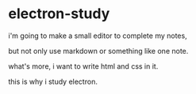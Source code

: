 # electron-study

i'm going to make a small editor to complete my notes,

but not only use markdown or something like one note.

what's more, i want to write html and css in it.

this is why i study electron.